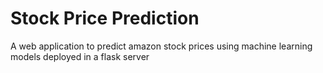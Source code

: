 # Stock Price Prediction
 A web application to predict amazon stock prices using machine learning models deployed in a flask server
